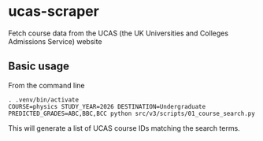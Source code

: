 # ucas-scraper

Fetch course data from the UCAS (the UK Universities and Colleges Admissions Service) website

## Basic usage

From the command line

```shell
. .venv/bin/activate
COURSE=physics STUDY_YEAR=2026 DESTINATION=Undergraduate PREDICTED_GRADES=ABC,BBC,BCC python src/v3/scripts/01_course_search.py
```

This will generate a list of UCAS course IDs matching the search terms.
